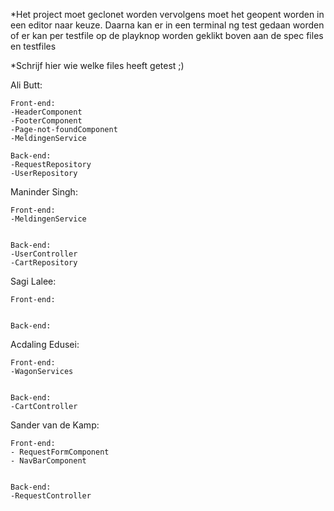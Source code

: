 *Het project moet geclonet worden vervolgens moet het geopent worden in
een editor naar keuze. Daarna kan er in een terminal ng test gedaan worden of
er kan per testfile op de playknop worden geklikt boven aan de spec files
en testfiles

*Schrijf hier wie welke files heeft getest ;)

Ali Butt:

    Front-end:
    -HeaderComponent
    -FooterComponent
    -Page-not-foundComponent
    -MeldingenService
    
    Back-end:
    -RequestRepository
    -UserRepository
    

Maninder Singh:

    Front-end:
    -MeldingenService
    
    
    Back-end:
    -UserController
    -CartRepository
    

Sagi Lalee:

    Front-end:
    
    
    Back-end:
    
Acdaling Edusei:

    Front-end:
    -WagonServices
    
    
    Back-end:
    -CartController

Sander van de Kamp:

    Front-end:
    - RequestFormComponent
    - NavBarComponent
    
    
    Back-end:
    -RequestController
